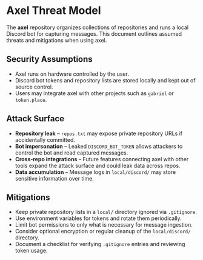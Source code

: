 # Axel Threat Model

The **axel** repository organizes collections of repositories and runs a local Discord bot for capturing messages.
This document outlines assumed threats and mitigations when using axel.

## Security Assumptions

- Axel runs on hardware controlled by the user.
- Discord bot tokens and repository lists are stored locally and kept out of source control.
- Users may integrate axel with other projects such as `gabriel` or `token.place`.

## Attack Surface

- **Repository leak** – `repos.txt` may expose private repository URLs if accidentally committed.
- **Bot impersonation** – Leaked `DISCORD_BOT_TOKEN` allows attackers to control the bot and read captured messages.
- **Cross‑repo integrations** – Future features connecting axel with other tools expand the attack surface and could leak data across repos.
- **Data accumulation** – Message logs in `local/discord/` may store sensitive information over time.

## Mitigations

- Keep private repository lists in a `local/` directory ignored via `.gitignore`.
- Use environment variables for tokens and rotate them periodically.
- Limit bot permissions to only what is necessary for message ingestion.
- Consider optional encryption or regular cleanup of the `local/discord/` directory.
- Document a checklist for verifying `.gitignore` entries and reviewing token usage.

